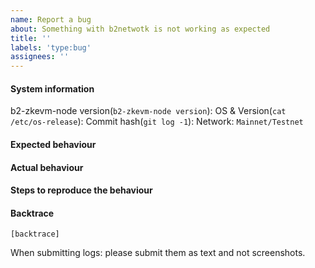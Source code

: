 ```yaml
---
name: Report a bug
about: Something with b2netwotk is not working as expected
title: ''
labels: 'type:bug'
assignees: ''
---
```


#### System information
b2-zkevm-node version(`b2-zkevm-node version`): 
OS & Version(`cat /etc/os-release`):
Commit hash(`git log -1`):
Network: `Mainnet/Testnet`

#### Expected behaviour


#### Actual behaviour


#### Steps to reproduce the behaviour


#### Backtrace

````
[backtrace]
````

When submitting logs: please submit them as text and not screenshots.